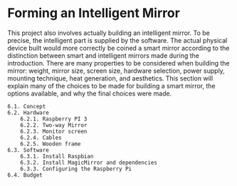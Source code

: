 # Forming an Intelligent Mirror
This project also involves actually building an intelligent mirror. To be precise, the intelligent part is supplied by the software. The actual physical device built would more correctly be coined a smart mirror according to the distinction between smart and intelligent mirrors made during the introduction. There are many properties to be considered when building the mirror: weight, mirror size, screen size, hardware selection, power supply, mounting technique, heat generation, and aesthetics. This section will explain many of the choices to be made for building a smart mirror, the options available, and why the final choices were made.

    6.1. Concept
    6.2. Hardware
        6.2.1. Raspberry PI 3
        6.2.2. Two-way Mirror
        6.2.3. Monitor screen
        6.2.4. Cables
        6.2.5. Wooden frame
    6.3. Software
        6.3.1. Install Raspbian
        6.3.2. Install MagicMirror and dependencies
        6.3.3. Configuring the Raspberry Pi
    6.4. Budget
